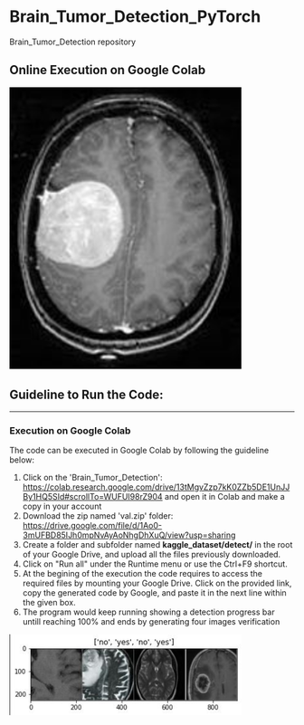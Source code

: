 # Brain_Tumor_Detection_PyTorch

Brain_Tumor_Detection repository


##  Online Execution on Google Colab

<img src = "SD.jpg" width=410>

## Guideline to Run the Code:
____________________________________
### Execution on Google Colab

The code can be executed in Google Colab by following the guideline below:
1. Click on the 'Brain_Tumor_Detection': https://colab.research.google.com/drive/13tMgvZzp7kK0ZZb5DE1UnJJBy1HQ5SId#scrollTo=WUFUI98rZ904 and open it in Colab and make a copy in your account
2. Download the zip named 'val.zip' folder: https://drive.google.com/file/d/1Ao0-3mUFBD85IJh0mpNvAyAoNhgDhXuQ/view?usp=sharing
3. Create a folder and subfolder named **kaggle_dataset/detect/** in the root of your Google Drive, and upload all the files previously downloaded.
4. Click on "Run all" under the Runtime menu or use the Ctrl+F9 shortcut.
5. At the begining of the execution the code requires to access the required files by mounting your Google Drive. Click on the provided link, copy the generated code by Google, and paste it in the next line within the given box.
6. The program would keep running showing a detection progress bar untill reaching 100% and ends by generating four images verification

<img src = "detect.jpg" width=410>
